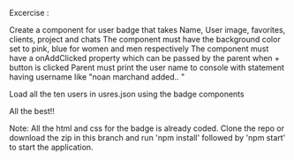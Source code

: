
 Excercise : 
 
 Create a component for user badge that takes 
 Name, User image, favorites, clients, project and chats
 The component must have the background color set to pink, blue for women and men respectively
 The component must have a onAddClicked property which can be passed by the parent when + button is clicked
 Parent must print the user name to console with statement having username  like "noan marchand added.. "
 
 Load all the ten users in usres.json using the badge components
 
 All the best!!

 Note: All the html and css for the badge is already coded. Clone the repo or download the zip in this branch and run 'npm install' followed by 'npm start' to start the application.